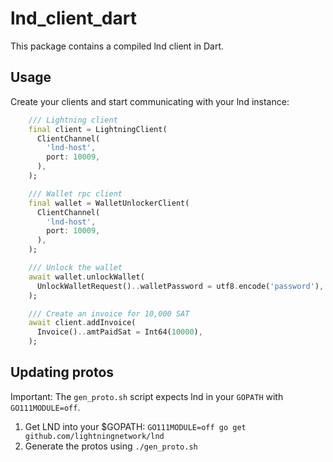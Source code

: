 # lnd_client_dart
This package contains a compiled lnd client in Dart.

## Usage
Create your clients and start communicating with your lnd instance:
```dart
    /// Lightning client
    final client = LightningClient(
      ClientChannel(
        'lnd-host',
        port: 10009,
      ),
    );

    /// Wallet rpc client
    final wallet = WalletUnlockerClient(
      ClientChannel(
        'lnd-host',
        port: 10009,
      ),
    );

    /// Unlock the wallet
    await wallet.unlockWallet(
      UnlockWalletRequest()..walletPassword = utf8.encode('password'),
    );

    /// Create an invoice for 10,000 SAT
    await client.addInvoice(
      Invoice()..amtPaidSat = Int64(10000),
    );
```

## Updating protos
Important: The `gen_proto.sh` script expects lnd in your `GOPATH` with `GO111MODULE=off`.
1. Get LND into your $GOPATH: `GO111MODULE=off go get github.com/lightningnetwork/lnd`
2. Generate the protos using `./gen_proto.sh`